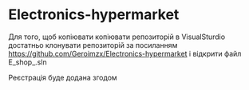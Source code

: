 # Electronics-hypermarket
Для того, щоб копіювати копіювати репозиторій в VisualSturdio достатньо клонувати репозиторій 
за посиланням https://github.com/Geroimzx/Electronics-hypermarket і відкрити файл E_shop_.sln

Реєстрація буде додана згодом
